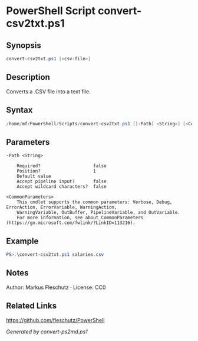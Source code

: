 # PowerShell Script convert-csv2txt.ps1

## Synopsis
```powershell
convert-csv2txt.ps1 [<csv-file>]
```

## Description
Converts a .CSV file into a text file.

## Syntax
```powershell
/home/mf/PowerShell/Scripts/convert-csv2txt.ps1 [[-Path] <String>] [<CommonParameters>]
```

## Parameters

```
-Path <String>
    
    Required?                    false
    Position?                    1
    Default value                
    Accept pipeline input?       false
    Accept wildcard characters?  false
```

```
<CommonParameters>
    This cmdlet supports the common parameters: Verbose, Debug, ErrorAction, ErrorVariable, WarningAction, 
    WarningVariable, OutBuffer, PipelineVariable, and OutVariable.
    For more information, see about_CommonParameters (https://go.microsoft.com/fwlink/?LinkID=113216).
```

## Example
```powershell
PS>.\convert-csv2txt.ps1 salaries.csv
```


## Notes
Author: Markus Fleschutz · License: CC0

## Related Links
https://github.com/fleschutz/PowerShell

*Generated by convert-ps2md.ps1*
